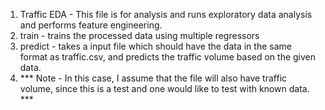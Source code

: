 1. Traffic EDA - This file is for analysis and runs exploratory data analysis and performs feature engineering. 
2. train - trains the processed data using multiple regressors
3. predict - takes a input file which should have the data in the same format as traffic.csv, and predicts the traffic volume based on the given data. 
4. *** Note - In this case, I assume that the file will also have traffic volume, since this is a test and one would like to test with known data. ***
